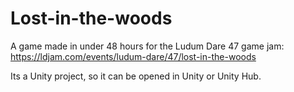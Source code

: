 # Lost-in-the-woods
A game made in under 48 hours for the Ludum Dare 47 game jam: https://ldjam.com/events/ludum-dare/47/lost-in-the-woods 

Its a Unity project, so it can be opened in Unity or Unity Hub.
